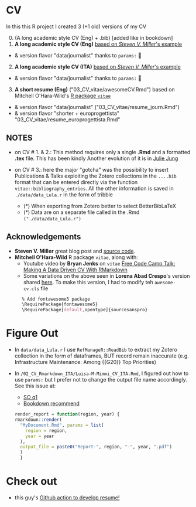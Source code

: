 # CV

In this this R project I created 3 (+1 old) versions of my CV

0.  (A long academic style CV (Eng) + .bib) [added like in bookdown]
1.  **A long academic style CV (Eng)** [based on *Steven V. Miller*'s example](http://svmiller.com/stevetemplates/)

-   & version flavor "data/journalist" thanks to `params:` :star2:

2.  **A long academic style CV (ITA)** [based on *Steven V. Miller*'s example](http://svmiller.com/stevetemplates/)

-   & version flavor "data/journalist" thanks to `params:` :star2:

3.  **A short resume (Eng)** ("03_CV_vitae/awesomeCV.Rmd") based on Mitchell O'Hara-Wild's [R package `vitae`](https://github.com/mitchelloharawild/vitae)

-   & version flavor "data/journalist" ("03_CV_vitae/resume_journ.Rmd")
-   & version flavor "shorter + europrogettista" "03_CV_vitae/resume_europrogettista.Rmd"

## NOTES

-   on CV \# 1. & 2.: This method requires only a single **.Rmd** and a formatted **.tex** file. This has been kindly Another evolution of it is in [Julie Jung](https://www.jungjulie.com/2020/01/12/update-your-cv-in-r-markdown/)

-   on CV \# 3.: here the major "gotcha" was the possibility to insert Publications & Talks exploiting the Zotero collections in the `....bib` format that can be entered directly via the function `vitae::bibliography_entries`. All the other information is saved in `./data/data_Lula.r` in the form of tribble

    -   (\*) When exporting from Zotero better to select BetterBibLaTeX
    -   (\*) Data are on a separate file called in the .Rmd `("./data/data_Lula.r")`

## Acknowledgements

-   **Steven V. Miller** great blog post and [source code](http://svmiller.com/blog/2016/03/svm-r-markdown-cv/).
-   **Mitchell O'Hara-Wild** R package `vitae`, along with:
    -   Youtube video by **Bryan Jenks** on `vitae` [Free Code Camp Talk: Making A Data Driven CV With RMarkdown](https://www.youtube.com/watch?v=cMlRAiQUdD8&t=113s)
    -   Some variations on the above seen in **Lorena Abad Crespo**'s version shared [here](https://github.com/loreabad6/R-CV). To make this version, I had to modify teh `awesome-cv.cls` file

``` css
      % Add fontawesome5 package 
      \RequirePackage{fontawesome5}
      \RequirePackage[default,opentype]{sourcesanspro}
```

# Figure Out

-   In `data/data_Lula.r` I use `RefManageR::ReadBib` to extract my Zotero collection in the form of dataframes, BUT record remain inaccurate (e.g. Infrastructure Maintenance: Among {{G20}} Top Priorities)

-   In `/02_CV_Rmarkdown_ITA/Luisa-M-Mimmi_CV_ITA.Rmd`, I figured out how to use `params:` but I prefer not to change the output file name accordingly. See this issue at:

    -   [SO q1](https://stackoverflow.com/questions/50115403/parameterize-both-author-and-title-in-markdown-using-a-loop?noredirect=1&lq=1)
    -   [Bookdown recommend](https://bookdown.org/yihui/rmarkdown/params-knit.html)

    ``` r
    render_report = function(region, year) {
    rmarkdown::render(
      "MyDocument.Rmd", params = list(
        region = region,
        year = year
      ),
      output_file = paste0("Report-", region, "-", year, ".pdf")
      )
      }
    ```

# Check out

-   this guy's [Github action to develop resume!](https://github.com/rahulrai-in/csf-resume-ops/blob/5b12e8adc82a96e738f4ea1a89a180006234c2f8/README.md)
